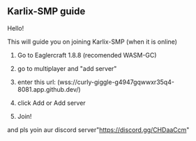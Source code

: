 ## Karlix-SMP guide
Hello!

This will guide you on joining Karlix-SMP (when it is online)

1. Go to Eaglercraft 1.8.8 (recomended WASM-GC)
2. go to multiplayer and "add server"
3. enter this url:
(wss://curly-giggle-g4947gqwwxr35q4-8081.app.github.dev/)

4. click Add or Add server
5. Join!


and pls yoin aur discord server"https://discord.gg/CHDaaCcm"
